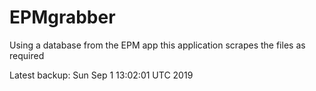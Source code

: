 # EPMgrabber
Using a database from the EPM app this application scrapes the files as required


Latest backup: Sun Sep 1 13:02:01 UTC 2019
